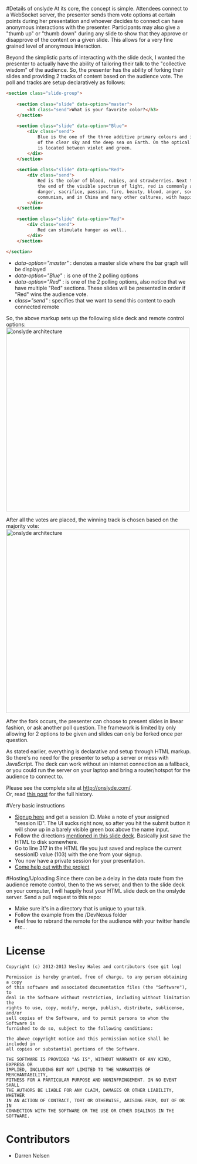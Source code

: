 #Details of onslyde
At its core, the concept is simple. Attendees connect to a WebSocket server, the presenter sends them vote options at certain points during her presentation and whoever decides to connect can have anonymous interactions with the presenter. Participants may also give a "thumb up" or "thumb down" during any slide to show that they approve or disapprove of the content on a given slide. This allows for a very fine grained level of anonymous interaction.
 
Beyond the simplistic parts of interacting with the slide deck, I wanted the presenter to actually have the ability of tailoring their talk to the "collective wisdom" of the audience. So, the presenter has the ability of forking their slides and providing 2 tracks of content based on the audience vote. The poll and tracks are setup declaratively as follows:
```html
<section class="slide-group">
 
    <section class="slide" data-option="master">
        <h3 class="send">What is your favorite color?</h3>
    </section>
 
    <section class="slide" data-option="Blue">
        <div class="send">
            Blue is the one of the three additive primary colours and is the colour 
            of the clear sky and the deep sea on Earth. On the optical spectrum, blue 
            is located between violet and green.
        </div>
    </section>
 
    <section class="slide" data-option="Red">
        <div class="send">
            Red is the color of blood, rubies, and strawberries. Next to orange at 
            the end of the visible spectrum of light, red is commonly associated with 
            danger, sacrifice, passion, fire, beauty, blood, anger, socialism and 
            communism, and in China and many other cultures, with happiness.
        </div>
    </section>
    
    <section class="slide" data-option="Red">
        <div class="send">
            Red can stimulate hunger as well..
        </div>
    </section>
 
</section>
```

<ul>
<li><em>data-option="master"</em> : denotes a master slide where the bar graph will be displayed</li>
<li><em>data-option="Blue"</em> : is one of the 2 polling options</li>
<li><em>data-option="Red"</em> : is one of the 2 polling options, also notice that we have multiple "Red" sections. These slides will be presented
in order if "Red" wins the audience vote.</li>
<li><em>class="send"</em> : specifies that we want to send this content to each connected remote</li>
</ul>

<p>So, the above markup sets up the following slide deck and remote control options:
<a href="http://www.wesleyhales.com/images/posts/2013-02-25/onslyde-1.PNG"><img src="http://www.wesleyhales.com//images/posts/2013-02-25/onslyde-1.PNG" alt="onslyde architecture" class="margin10" width="500px"></a></p>

<p>After all the votes are placed, the winning track is chosen based on the majority vote:
<a href="http://www.wesleyhales.com//images/posts/2013-02-25/onslyde-2.PNG"><img src="http://www.wesleyhales.com//images/posts/2013-02-25/onslyde-2.PNG" alt="onslyde architecture" class="margin10" width="500px"></a></p>

<p>After the fork occurs, the presenter can choose to present slides in linear fashion, or ask another poll question. The framework is
limited by only allowing for 2 options to be given and slides can only be forked once per question.</p>

<p>As stated earlier, everything is declarative and setup through HTML markup. So there's no need for the presenter to setup a server or mess
with JavaScript. The deck can work without an internet connection as a fallback, or you could run the server on your laptop and bring
a router/hotspot for the audience to connect to.</p>

Please see the complete site at <http://onslyde.com/>.  
Or, read [this post](http://wesleyhales.com/blog/2013/02/25/How-Collective-Wisdom-Shapes-a-Talk/) for the full history.

#Very basic instructions
<ul>
<li><a href="http://onslyde.com" target="_blank">Signup here</a> and get a session ID. Make a note of your assigned "session ID". The UI sucks right now, so after you hit the submit button it will show up in a barely visible green box above the name input.</li>
<li>Follow the directions <a href="http://onslyde.com/example-deck.html" target="_blank">mentioned in this slide deck</a>. Basically just save the HTML to disk somewhere.</li>
<li>Go to line 317 in the HTML file you just saved and replace the current sessionID value (103) with the one from your signup.</li>
<li>You now have a private session for your presentation.</li>
<li><a href="https://github.com/wesleyhales/onslyde">Come help out with the project</a></li>
</ul>

#Hosting/Uploading
Since there can be a delay in the data route from the audience remote control, then to the ws server, 
and then to the slide deck on your computer, I will happily host your HTML slide deck on the onslyde server. 
Send a pull request to this repo:
<ul>
<li>Make sure it's in a directory that is unique to your talk.</li>
<li>Follow the example from the /DevNexus folder</li>
<li>Feel free to rebrand the remote for the audience with your twitter handle etc...</li>
</ul>

# License

    Copyright (c) 2012-2013 Wesley Hales and contributors (see git log)

    Permission is hereby granted, free of charge, to any person obtaining a copy
    of this software and associated documentation files (the "Software"), to
    deal in the Software without restriction, including without limitation the
    rights to use, copy, modify, merge, publish, distribute, sublicense, and/or
    sell copies of the Software, and to permit persons to whom the Software is
    furnished to do so, subject to the following conditions:
      
    The above copyright notice and this permission notice shall be included in
    all copies or substantial portions of the Software.
       
    THE SOFTWARE IS PROVIDED "AS IS", WITHOUT WARRANTY OF ANY KIND, EXPRESS OR
    IMPLIED, INCLUDING BUT NOT LIMITED TO THE WARRANTIES OF MERCHANTABILITY,
    FITNESS FOR A PARTICULAR PURPOSE AND NONINFRINGEMENT. IN NO EVENT SHALL
    THE AUTHORS BE LIABLE FOR ANY CLAIM, DAMAGES OR OTHER LIABILITY, WHETHER 
    IN AN ACTION OF CONTRACT, TORT OR OTHERWISE, ARISING FROM, OUT OF OR IN
    CONNECTION WITH THE SOFTWARE OR THE USE OR OTHER DEALINGS IN THE SOFTWARE.

# Contributors

* Darren Nelsen 
